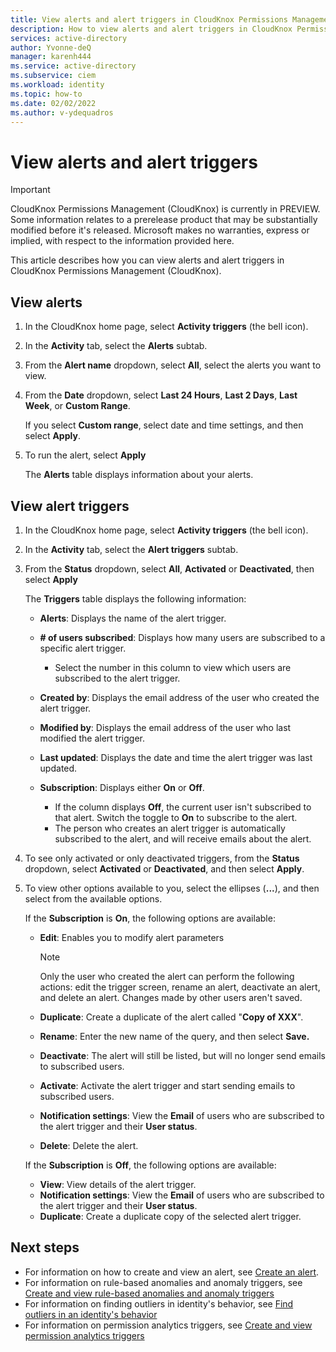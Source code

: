 ```yaml
---
title: View alerts and alert triggers in CloudKnox Permissions Management
description: How to view alerts and alert triggers in CloudKnox Permissions Management.
services: active-directory
author: Yvonne-deQ
manager: karenh444
ms.service: active-directory
ms.subservice: ciem
ms.workload: identity
ms.topic: how-to
ms.date: 02/02/2022
ms.author: v-ydequadros
---
```


# View alerts and alert triggers

> [!IMPORTANT]
> CloudKnox Permissions Management (CloudKnox) is currently in PREVIEW.
> Some information relates to a prerelease product that may be substantially modified before it's released. Microsoft makes no warranties, express or implied, with respect to the information provided here.

This article describes how you can view alerts and alert triggers in CloudKnox Permissions Management (CloudKnox).

## View alerts

1. In the CloudKnox home page, select **Activity triggers** (the bell icon).
1. In the **Activity** tab, select the **Alerts** subtab.
1. From the **Alert name** dropdown, select **All**, select the alerts you want to view.
1. From the **Date** dropdown, select **Last 24 Hours**, **Last 2 Days**, **Last Week**, or **Custom Range**.

    If you select **Custom range**, select date and time settings, and then select **Apply**.
1. To run the alert, select **Apply**

    The **Alerts** table displays information about your alerts.


## View alert triggers

1. In the CloudKnox home page, select **Activity triggers** (the bell icon).
1. In the **Activity** tab, select the **Alert triggers** subtab.
1. From the **Status** dropdown, select **All**, **Activated** or **Deactivated**, then select **Apply**

    The **Triggers** table displays the following information:

    - **Alerts**: Displays the name of the alert trigger.
    - **# of users subscribed**: Displays how many users are subscribed to a specific alert trigger. 

        - Select the number in this column to view which users are subscribed to the alert trigger.

    - **Created by**: Displays the email address of the user who created the alert trigger.
    - **Modified by**: Displays the email address of the user who last modified the alert trigger.
    - **Last updated**: Displays the date and time the alert trigger was last updated.
    - **Subscription**: Displays either **On** or **Off**.

         - If the column displays **Off**, the current user isn't subscribed to that alert. Switch the toggle to **On** to subscribe to the alert.
         - The person who creates an alert trigger is automatically subscribed to the alert, and will receive emails about the alert.

1. To see only activated or only deactivated triggers, from the **Status** dropdown, select **Activated** or **Deactivated**, and then select **Apply**. 

1. To view other options available to you, select the ellipses (**...**), and then select from the available options.

    If the **Subscription** is **On**, the following options are available:

    - **Edit**: Enables you to modify alert parameters 

       > [!NOTE]
         > Only the user who created the alert can perform the following actions: edit the trigger screen, rename an alert, deactivate an alert, and delete an alert. Changes made by other users aren't saved.

    - **Duplicate**: Create a duplicate of the alert called "**Copy of XXX**".
    - **Rename**: Enter the new name of the query, and then select **Save.**
    - **Deactivate**: The alert will still be listed, but will no longer send emails to subscribed users.
    - **Activate**: Activate the alert trigger and start sending emails to subscribed users.
    - **Notification settings**: View the **Email** of users who are subscribed to the alert trigger and their **User status**. 
    - **Delete**: Delete the alert.

    If the **Subscription** is **Off**, the following options are available:
    - **View**: View  details of the alert trigger.
    - **Notification settings**: View the **Email** of users who are subscribed to the alert trigger and their **User status**. 
    - **Duplicate**: Create a duplicate copy of the selected alert trigger.


## Next steps

- For information on how to create and view an alert, see [Create an alert](cloudknox-howto-create-alert-trigger.md). 
- For information on rule-based anomalies and anomaly triggers, see [Create and view rule-based anomalies and anomaly triggers](cloudknox-product-rule-based-anomalies.md)
- For information on finding outliers in identity's behavior, see [Find outliers in an identity's behavior](cloudknox-product-statistical-anomalies.md)
- For information on permission analytics triggers, see [Create and view permission analytics triggers](cloudknox-product-permission-analytics.md)